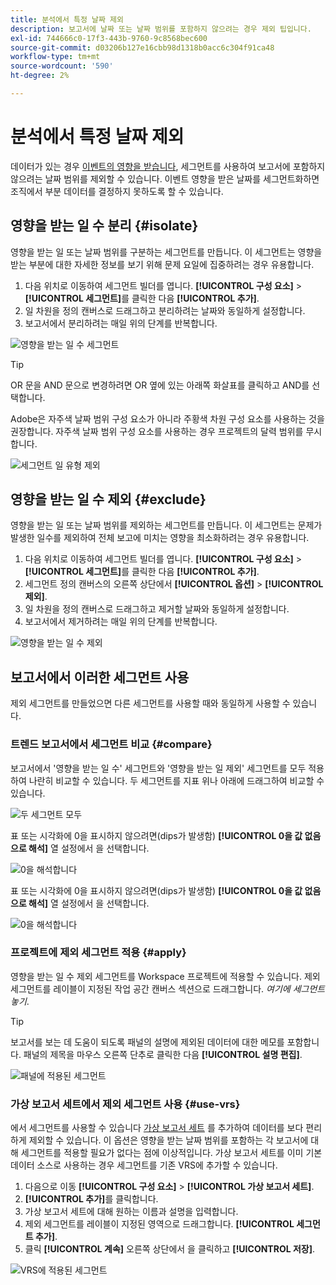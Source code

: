 ```yaml
---
title: 분석에서 특정 날짜 제외
description: 보고서에 날짜 또는 날짜 범위를 포함하지 않으려는 경우 제외 팁입니다.
exl-id: 744666c0-17f3-443b-9760-9c8568bec600
source-git-commit: d03206b127e16cbb98d1318b0acc6c304f91ca48
workflow-type: tm+mt
source-wordcount: '590'
ht-degree: 2%

---
```


# 분석에서 특정 날짜 제외

데이터가 있는 경우 [이벤트의 영향을 받습니다](overview.md), 세그먼트를 사용하여 보고서에 포함하지 않으려는 날짜 범위를 제외할 수 있습니다. 이벤트 영향을 받은 날짜를 세그먼트화하면 조직에서 부분 데이터를 결정하지 못하도록 할 수 있습니다.

## 영향을 받는 일 수 분리 {#isolate}

영향을 받는 일 또는 날짜 범위를 구분하는 세그먼트를 만듭니다. 이 세그먼트는 영향을 받는 부분에 대한 자세한 정보를 보기 위해 문제 요일에 집중하려는 경우 유용합니다.

1. 다음 위치로 이동하여 세그먼트 빌더를 엽니다. **[!UICONTROL 구성 요소]** > **[!UICONTROL 세그먼트]**&#x200B;를 클릭한 다음 **[!UICONTROL 추가]**.
2. 일 차원을 정의 캔버스로 드래그하고 분리하려는 날짜와 동일하게 설정합니다.
3. 보고서에서 분리하려는 매일 위의 단계를 반복합니다.

![영향을 받는 일 수 세그먼트](assets/affected_days.jpg)

>[!TIP]
>
>OR 문을 AND 문으로 변경하려면 OR 옆에 있는 아래쪽 화살표를 클릭하고 AND를 선택합니다.

Adobe은 자주색 날짜 범위 구성 요소가 아니라 주황색 차원 구성 요소를 사용하는 것을 권장합니다. 자주색 날짜 범위 구성 요소를 사용하는 경우 프로젝트의 달력 범위를 무시합니다.

![세그먼트 일 유형 제외](assets/exclude_segment_day_type.jpg)

## 영향을 받는 일 수 제외 {#exclude}

영향을 받는 일 또는 날짜 범위를 제외하는 세그먼트를 만듭니다. 이 세그먼트는 문제가 발생한 일수를 제외하여 전체 보고에 미치는 영향을 최소화하려는 경우 유용합니다.

1. 다음 위치로 이동하여 세그먼트 빌더를 엽니다. **[!UICONTROL 구성 요소]** > **[!UICONTROL 세그먼트]**&#x200B;를 클릭한 다음 **[!UICONTROL 추가]**.
2. 세그먼트 정의 캔버스의 오른쪽 상단에서 **[!UICONTROL 옵션]** > **[!UICONTROL 제외]**.
3. 일 차원을 정의 캔버스로 드래그하고 제거할 날짜와 동일하게 설정합니다.
4. 보고서에서 제거하려는 매일 위의 단계를 반복합니다.

![영향을 받는 일 수 제외](assets/exclude_affected_days.jpg)

## 보고서에서 이러한 세그먼트 사용

제외 세그먼트를 만들었으면 다른 세그먼트를 사용할 때와 동일하게 사용할 수 있습니다.

### 트렌드 보고서에서 세그먼트 비교 {#compare}

보고서에서 &#39;영향을 받는 일 수&#39; 세그먼트와 &#39;영향을 받는 일 제외&#39; 세그먼트를 모두 적용하여 나란히 비교할 수 있습니다. 두 세그먼트를 지표 위나 아래에 드래그하여 비교할 수 있습니다.

![두 세그먼트 모두](assets/affected_and_exclude.png)

표 또는 시각화에 0을 표시하지 않으려면(dips가 발생함) **[!UICONTROL 0을 값 없음으로 해석]** 열 설정에서 을 선택합니다.

![0을 해석합니다](assets/interpret_zero.png)

표 또는 시각화에 0을 표시하지 않으려면(dips가 발생함) **[!UICONTROL 0을 값 없음으로 해석]** 열 설정에서 을 선택합니다.

![0을 해석합니다](assets/interpret_zero.png)

### 프로젝트에 제외 세그먼트 적용 {#apply}

영향을 받는 일 수 제외 세그먼트를 Workspace 프로젝트에 적용할 수 있습니다. 제외 세그먼트를 레이블이 지정된 작업 공간 캔버스 섹션으로 드래그합니다. *여기에 세그먼트 놓기*.

>[!TIP]
>
>보고서를 보는 데 도움이 되도록 패널의 설명에 제외된 데이터에 대한 메모를 포함합니다. 패널의 제목을 마우스 오른쪽 단추로 클릭한 다음 **[!UICONTROL 설명 편집]**.

![패널에 적용된 세그먼트](assets/exclude_segment_panel.jpg)

### 가상 보고서 세트에서 제외 세그먼트 사용 {#use-vrs}

에서 세그먼트를 사용할 수 있습니다 [가상 보고서 세트](/help/components/vrs/vrs-about.md) 를 추가하여 데이터를 보다 편리하게 제외할 수 있습니다. 이 옵션은 영향을 받는 날짜 범위를 포함하는 각 보고서에 대해 세그먼트를 적용할 필요가 없다는 점에 이상적입니다. 가상 보고서 세트를 이미 기본 데이터 소스로 사용하는 경우 세그먼트를 기존 VRS에 추가할 수 있습니다.

1. 다음으로 이동 **[!UICONTROL 구성 요소]** > **[!UICONTROL 가상 보고서 세트]**.
2. **[!UICONTROL 추가]**&#x200B;를 클릭합니다.
3. 가상 보고서 세트에 대해 원하는 이름과 설명을 입력합니다.
4. 제외 세그먼트를 레이블이 지정된 영역으로 드래그합니다. **[!UICONTROL 세그먼트 추가]**.
5. 클릭 **[!UICONTROL 계속]** 오른쪽 상단에서 을 클릭하고 **[!UICONTROL 저장]**.

![VRS에 적용된 세그먼트](assets/exclude_segment_vrs.png)
